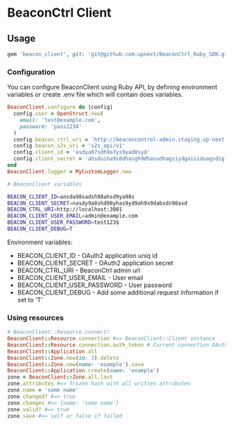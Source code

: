 # BeaconCtrl Client

## Usage

```ruby
gem 'beacon_client', git: 'git@github.com:upnext/BeaconCtrl_Ruby_SDK.git'
```

### Configuration

You can configure BeaconClient using Ruby API, by defining environment variables or create .env file which will contain does variables.

```ruby
BeaconClient.configure do |config|
  config.user = OpenStruct.new(
    email: 'test@example.com',
    password: 'pass1234'
  )
  config.beacon_ctrl_uri = 'http://beaconcontrol-admin.staging.up-next.io'
  config.beacon_s2s_uri = 's2s_api/v1'
  config.client_id = 'asdya97sdh9a7ys9yad8syd'
  config.client_secret = 'ahsduiha9s8dhasgh9dhasudhagsiydgaisiduagsdig'
end
BeaconClient.logger = MyCustomLogger.new
```

```bash
# BeaconClient variables

BEACON_CLIENT_ID=ansda98sadsh98ahsd9ya98s
BEACON_CLIENT_SECRET=nasdy9a8shd98yhas9yd9ah9s9dabsdn98asd
BEACON_CTRL_URI=http://localhost:3001
BEACON_CLIENT_USER_EMAIL=admin@example.com
BEACON_CLIENT_USER_PASSWORD=test123$
BEACON_CLIENT_DEBUG=T
```
Environment variables:

* BEACON_CLIENT_ID              - OAuth2 application uniq id
* BEACON_CLIENT_SECRET          - OAuth2 application secret
* BEACON_CTRL_URI               - BeaconCtrl admin url
* BEACON_CLIENT_USER_EMAIL      - User email
* BEACON_CLIENT_USER_PASSWORD   - User password
* BEACON_CLIENT_DEBUG           - Add some additional request information if set to 'T'

### Using resources

```ruby
# BeaconClient::Resource.connect!
BeaconClient::Resource.connection #=> BeaconClient::Client instance
BeaconClient::Resource.connection.auth_token # Current connection OAuth2 token
BeaconClient::Application.all
BeaconClient::Zone.new(id: 3).delete
BeaconClient::Zone.new(name: 'example').save
BeaconClient::Application.create(name: 'example')
zone = BeaconClient::Zone.all.last
zone.attributes #=> frozen hash with all written attributes
zone.name = 'some name'
zone.changed? #=> true
zone.changes #=> {name: 'some name'}
zone.valid? #=> true
zone.save #=> self or false if failed
```
